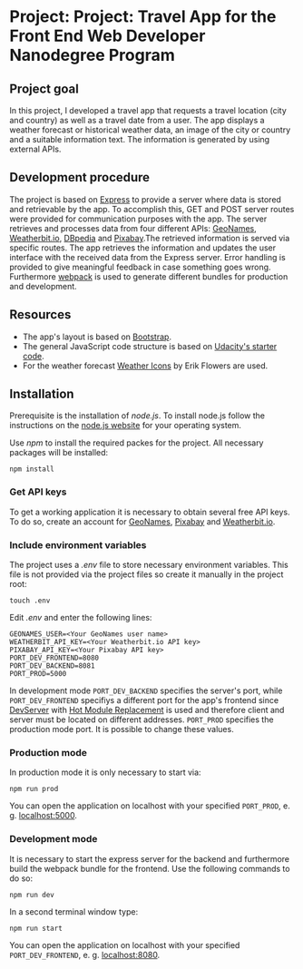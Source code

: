 # Project: Project: Travel App for the Front End Web Developer Nanodegree Program

## Project goal
In this project, I developed a travel app that requests a travel location (city and country) as well as a travel date from a user. The app displays a weather forecast or historical weather data, an image of the city or country and a suitable information text. The information is generated by using external APIs.

## Development procedure
The project is based on [Express](https://expressjs.com/) to provide a server where data is stored and retrievable by the app. To accomplish this, GET and POST server routes were provided for communication purposes with the app. The server retrieves and processes data from four different APIs: [GeoNames](https://www.geonames.org/), [Weatherbit.io](https://www.weatherbit.io/), [DBpedia](https://www.dbpedia.org/) and [Pixabay](https://pixabay.com/).The retrieved information is served via specific routes. The app retrieves the information and updates the user interface with the received data from the Express server. Error handling is provided to give meaningful feedback in case something goes wrong. Furthermore [webpack](https://webpack.js.org/) is used to generate different bundles for production and development.

## Resources
- The app's layout is based on [Bootstrap](https://getbootstrap.com).
- The general JavaScript code structure is based on [Udacity's starter code](https://github.com/udacity/fend/tree/refresh-2019/projects/evaluate-news-nlp).
- For the weather forecast [Weather Icons](https://erikflowers.github.io/weather-icons/) by Erik Flowers are used.

## Installation
Prerequisite is the installation of *node.js*. To install node.js follow the instructions on the [node.js website](https://nodejs.org/) for your operating system.

Use *npm* to install the required packes for the project. All necessary packages will be installed:
````
npm install
````

### Get API keys
To get a working application it is necessary to obtain several free API keys. To do so, create an account for [GeoNames](http://www.geonames.org/export/web-services.html), [Pixabay](https://pixabay.com/api/docs/) and [Weatherbit.io](https://www.weatherbit.io/account/create).

### Include environment variables
The project uses a *.env* file to store necessary environment variables. This file is not provided via the project files so create it manually in the project root:
````
touch .env
````
Edit *.env* and enter the following lines:
````
GEONAMES_USER=<Your GeoNames user name>
WEATHERBIT_API_KEY=<Your Weatherbit.io API key>
PIXABAY_API_KEY=<Your Pixabay API key>
PORT_DEV_FRONTEND=8080
PORT_DEV_BACKEND=8081
PORT_PROD=5000
````
In development mode `PORT_DEV_BACKEND` specifies the server's port, while `PORT_DEV_FRONTEND` specifiys a different port for the app's frontend since [DevServer](https://webpack.js.org/configuration/dev-server/) with [Hot Module Replacement](https://webpack.js.org/concepts/hot-module-replacement/) is used and therefore client and server must be located on different addresses. `PORT_PROD` specifies the production mode port. It is possible to change these values.

### Production mode
In production mode it is only necessary to start via:
````
npm run prod
````
You can open the application on localhost with your specified `PORT_PROD`, e. g. [localhost:5000](http://localhost:5000).

### Development mode
It is necessary to start the express server for the backend and furthermore build the webpack bundle for the frontend. Use the following commands to do so:
````
npm run dev
````
In a second terminal window type:
````
npm run start
````
You can open the application on localhost with your specified `PORT_DEV_FRONTEND`, e. g. [localhost:8080](http://localhost:8080).